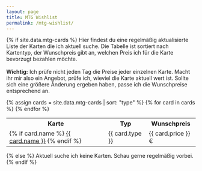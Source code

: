 ```yaml
---
layout: page
title: MTG Wishlist
permalink: /mtg-wishlist/
---
```


{% if site.data.mtg-cards %}
Hier findest du eine regelmäßig aktualisierte Liste der Karten die ich aktuell suche. Die Tabelle ist sortiert nach Kartentyp, der Wunschpreis gibt an, welchen Preis ich für die Karte bevorzugt bezahlen möchte.  
<br />
<strong>Wichtig:</strong> Ich prüfe nicht jeden Tag die Preise jeder einzelnen Karte. Macht ihr mir also ein Angebot, prüfe ich, wieviel die Karte aktuell wert ist. Sollte sich eine größere Änderung ergeben haben, passe ich die Wunschpreise entsprechend an.

<table>
    <tr>
        <th>Karte</th>
        <th>Typ</th>
        <th>Wunschpreis</th>
    </tr>
        {% assign cards = site.data.mtg-cards | sort: "type" %}
        {% for card in cards %}
            <tr>
                <td>
                    {% if card.name %}
                        <a href="{{ card.url }}">{{ card.name }}</a>
                    {% endif %}
                </td>
                <td>{{ card.type }}</td>
                <td>{{ card.price }} €</td>
            </tr>
        {% endfor %}
</table>
{% else %}
Aktuell suche ich keine Karten. Schau gerne regelmäßig vorbei.
{% endif %}